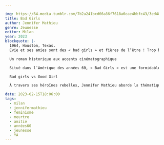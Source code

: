 ```yaml
---

img: https://64.media.tumblr.com/7b2a241bcd66a86f7618a6cae4bbfc43/3ed487df50229f00-62/s640x960/eea96b0d3c5912295a1bfa4a6c3d3f8a66834960.jpg
title: Bad Girls
author: Jennifer Mathieu
genre: Jeunesse
editor: Milan
year: 2023
blockquote: |-
  1964, Houston, Texas.
  Evie et ses amies sont des « bad girls » et fières de l’être ! Trop bruyantes, trop maquillées… infréquentables ! Leurs ennemis ? Les filles et fils de la haute, qu’elles évitent à tout prix. Jusqu’au jour où Evie croise la route de Diane. Diane, qui est l’incarnation même de la jeune fille de bonne famille. Diane, qui tue un homme pour sauver Evie.

  Un roman historique aux accents cinématographique

  Situé dans l’Amérique des années 60, « Bad Girls » est une formidable histoire d’amitié : la rencontre idéale de « Grease » et de « Thelma et Louise ».

  Bad girls vs Good Girl

  À travers ses héroïnes rebelles, Jennifer Mathieu aborde la thématique de l’amitié au féminin et de la sororité.

date: 2023-02-15T18:06:00
tags:
  - milan
  - jennifermathieu
  - feminisme
  - meurtre
  - amitié
  - années60
  - jeunesse
  - YA
---
```

